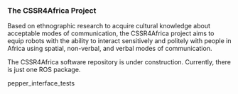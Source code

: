 ### The CSSR4Africa Project

Based on ethnographic research to acquire cultural knowledge about acceptable modes of communication, the CSSR4Africa project aims to equip robots with the ability to interact sensitively and politely with people in Africa using spatial, non-verbal, and verbal modes of communication. 

The CSSR4Africa software repository is under construction.  Currently, there is just one ROS package. 

pepper_interface_tests